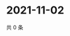 # 2021-11-02

共 0 条

<!-- BEGIN WEIBO -->
<!-- 最后更新时间 Tue Nov 02 2021 22:08:57 GMT+0800 (China Standard Time) -->

<!-- END WEIBO -->

